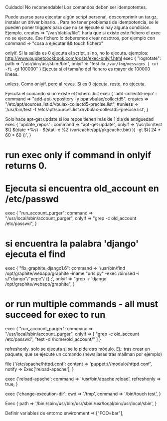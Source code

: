 Cuidado! No recomendable!
Los comandos deben ser idempotentes.

Puede usarse para ejecutar algún script personal, descomprimir un tar.gz, instalar un driver binario...
Para no tener problemas de idempotencia, se le pueden poner triggers para que no se ejecute si hay alguna condición.
Ejemplo, creates => "/var/blabla/file", haría que si existe este fichero el exec no se ejecute.
Ese fichero lo deberemos crear nosotros, por ejemplo con command => "cosa a ejecutar && touch fichero"

onlyif. Si la salida es 0 ejecuta el script, si no, no lo ejecuta. ejemplos: http://www.puppetcookbook.com/posts/exec-onlyif.html
exec { "logrotate":
	path   => "/usr/bin:/usr/sbin:/bin",
	onlyif => "test `du /var/log/messages | cut -f1` -gt 100000"
}
Ejecuta si el tamaño del fichero es mayor de 100000 lineas.

unless. Como onlyif, pero al reves. Si es 0 ejecuta, resto, no ejecuta.

Ejecuta el comando si no existe el fichero .list
exec { 'add-collectd-repo' :
  command => "add-apt-repository -y ppa:vbulax/collectd5",
  creates => "/etc/apt/sources.list.d/vbulax-collectd5-precise.list",
  #unless => '/usr/bin/test -f /etc/apt/sources.list.d/vbulax-collectd5-precise.list',
}

Solo hace apt-get update si los repos tienen más de 1 dia de antiguedad
exec { 'update_repos' : 
  command => "apt-get update",
  onlyif => '/usr/bin/test $(( $(date +%s) - $(stat -c %Z /var/cache/apt/pkgcache.bin) )) -gt $(( 24 * 60 * 60 ))',
}

# run exec only if command in onlyif returns 0.
# Ejecuta si encuentra old_account en /etc/passwd
exec { "run_account_purger":
    command => "/usr/local/sbin/account_purger",
    onlyif => "grep -c old_account /etc/passwd",
}

# si encuentra la palabra 'django' ejecuta el find
exec { "fix_graphite_django1.6":
  command => '/usr/bin/find /opt/graphite/webapp/graphite -iname "urls.py" -exec /bin/sed -i s/"django"/"pepe"/ {} \;',
  onlyif => "grep -r 'django' /opt/graphite/webapp/graphite",
}



# or run multiple commands - all must succeed for exec to run
exec { "run_account_purger":
    command => "/usr/local/sbin/account_purger",
    onlyif => [ 
                "grep -c old_account /etc/passwd", 
                "test -d /home/old_account/"
              ]
}


refreshonly. solo se ejecuta si se lo pide otro módulo.
Ej.: tras crear un paquete, que se ejecute un comando (newaliases tras mailman por ejemplo)

file {'/etc/apache/httpd.conf':
  content => 'puppet:///modulo/httpd.conf',
  notify => Exec['reload-apache'],
}

exec {'reload-apache':
  command => '/usr/bin/apache reload',
  refreshonly => true,
}

exec {'change-execution-dir':
  cwd => '/tmp',
  command => '/bin/touch test',
}

Exec {
  path => '/bin:/sbin:/usr/bin:/usr/sbin:/usr/local/bin:/usr/local/sbin',
}



Definir variables de entorno
environment => ["FOO=bar"],
